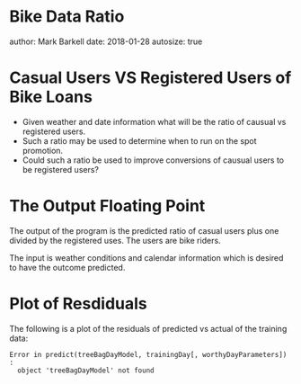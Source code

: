 Bike Data Ratio
========================================================
author: Mark Barkell
date:  2018-01-28
autosize: true

# Casual Users VS Registered Users of Bike Loans

- Given weather and date information what will be the ratio of causual vs registered users.
- Such a ratio may be used to determine when to run on the spot promotion.
- Could such a ratio be used to improve conversions of causual users to be registered users?

The Output Floating Point
========================================================

The output of the program is the predicted ratio of casual users plus one divided by the registered uses.  The users are bike riders.

The input is weather conditions and calendar information which is desired to have the outcome predicted.



Plot of Resdiduals
========================================================

The following is a plot of the residuals of predicted vs actual of the training data:




```
Error in predict(treeBagDayModel, trainingDay[, worthyDayParameters]) : 
  object 'treeBagDayModel' not found
```
